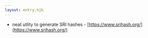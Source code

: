 ```yaml
---
layout: entry.njk
---
```


- neat utlity to generate SRI hashes - [https://www.srihash.org/](https://www.srihash.org/)
